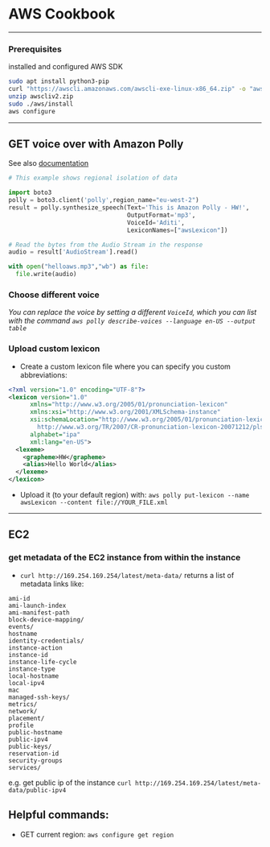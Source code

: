 # AWS Cookbook

---

### Prerequisites

installed and configured AWS SDK
```bash
sudo apt install python3-pip
curl "https://awscli.amazonaws.com/awscli-exe-linux-x86_64.zip" -o "awscliv2.zip"
unzip awscliv2.zip
sudo ./aws/install
aws configure
```
---

## GET voice over with Amazon Polly
See also [documentation](https://docs.aws.amazon.com/de_de/polly/latest/dg/managing-lexicons.html)
```python
# This example shows regional isolation of data

import boto3
polly = boto3.client('polly',region_name="eu-west-2")
result = polly.synthesize_speech(Text='This is Amazon Polly - HW!',
                                 OutputFormat='mp3',
                                 VoiceId='Aditi',
                                 LexiconNames=["awsLexicon"])

# Read the bytes from the Audio Stream in the response
audio = result['AudioStream'].read()

with open("helloaws.mp3","wb") as file:
  file.write(audio)
```

### Choose different voice
*You can replace the voice by setting a different `VoiceId`, which you can list with the command
`aws polly describe-voices --language en-US --output table`*

### Upload custom lexicon
- Create a custom lexicon file where you can specify you custom abbreviations:
```xml
<?xml version="1.0" encoding="UTF-8"?>
<lexicon version="1.0" 
      xmlns="http://www.w3.org/2005/01/pronunciation-lexicon"
      xmlns:xsi="http://www.w3.org/2001/XMLSchema-instance" 
      xsi:schemaLocation="http://www.w3.org/2005/01/pronunciation-lexicon 
        http://www.w3.org/TR/2007/CR-pronunciation-lexicon-20071212/pls.xsd"
      alphabet="ipa" 
      xml:lang="en-US">
  <lexeme>
    <grapheme>HW</grapheme>
    <alias>Hello World</alias>
  </lexeme>
</lexicon>
```
- Upload it (to your default region) with: `aws polly put-lexicon --name awsLexicon --content file://YOUR_FILE.xml`
---

## EC2

### get metadata of the EC2 instance from within the instance
- `curl http://169.254.169.254/latest/meta-data/`
returns a list of metadata links like:
```
ami-id
ami-launch-index
ami-manifest-path
block-device-mapping/
events/
hostname
identity-credentials/
instance-action
instance-id
instance-life-cycle
instance-type
local-hostname
local-ipv4
mac
managed-ssh-keys/
metrics/
network/
placement/
profile
public-hostname
public-ipv4
public-keys/
reservation-id
security-groups
services/
```

e.g. get public ip of the instance `curl http://169.254.169.254/latest/meta-data/public-ipv4`

## Helpful commands:
- GET current region: `aws configure get region`


